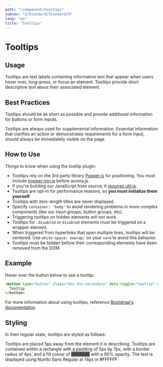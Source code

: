 ```yaml
---
path: "/component/tooltips"
subnav: "2/Standard/Standard/9"
lang: "en"
title: "Tooltips"
---
```

<helmet>
<title> Tooltips - Aurora Design System </title>
</helmet>

# Tooltips

## Usage

Tooltips are text labels containing informative text that appear when users hover over, long-press, or focus an element. Tooltips provide short descriptive text about their associated element.  

## Best Practices

Tooltips should be as short as possible and provide additional information for buttons or form inputs.

Tooltips are always used for supplemental information. Essential information that clarifies an action or demonstrates requirements for a form input, should always be immediately visible on the page.

<documentationtabs remove="react">
      <doctabpanel type="html">
          

## How to Use 

Things to know when using the tooltip plugin:

- Tooltips rely on the 3rd party library [Popper.js](https://popper.js.org/) for positioning. You must include [popper.min.js](site.cdn.popper) before aurora.js. 
- If you're building our JavaScript from source, it [requires util.js](https://getbootstrap.com/docs/4.2/getting-started/javascript/#util).
- Tooltips are opt-in for performance reasons, so **you must initialize them yourself**.
- Tooltips with zero-length titles are never displayed.
- Specify `container: 'body'` to avoid rendering problems in more complex components (like our input groups, button groups, etc).
- Triggering tooltips on hidden elements will not work.
- Tooltips for `.disabled` or `disabled` elements must be triggered on a wrapper element.
- When triggered from hyperlinks that span multiple lines, tooltips will be centered. Use `white-space: nowrap;` on your `<a>`s to avoid this behavior.
- Tooltips must be hidden before their corresponding elements have been removed from the DOM.


## Example
Hover over the button below to see a tooltip:

<tooltipexample id="html-tooltip"></tooltipexample>

```html
<button type="button" class="btn btn-secondary" data-toggle="tooltip" data-placement="bottom" title="Tooltip on bottom">
  Tooltip
</button>
```
For more information about using tooltips, reference [Bootstrap's documentation](https://getbootstrap.com/docs/4.1/components/tooltips/).

</doctabpanel>
    <doctabpanel type="design">
          

## Styling

In their regular state, tooltips are styled as follows:

Tooltips are placed 5px away from the element it is describing. Tooltips are contained within a rectangle with a padding of 5px by 7px, with a border radius of 4px, and a fill colour of <badge style="background-color: #666666">#666666</badge> with a 90% opacity. The text is displayed using Nunito Sans Regular at 14px in <badge style="background-color: #FFFFFF; color: black">#FFFFFF</badge>.

<tooltipexample id="design-tooltip"></tooltipexample>

</doctabpanel>
    </documentationtabs>


